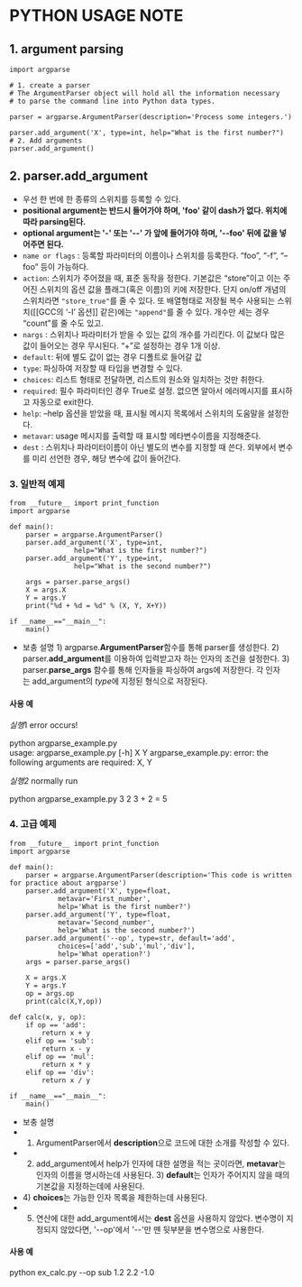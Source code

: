 # PYTHON USAGE NOTE

## 1. argument parsing

```
import argparse

# 1. create a parser
# The ArgumentParser object will hold all the information necessary 
# to parse the command line into Python data types.

parser = argparse.ArgumentParser(description='Process some integers.')

parser.add_argument('X', type=int, help="What is the first number?")
# 2. Add arguments
parser.add_argument()
```

## 2. parser.add_argument

- 우선 한 번에 한 종류의 스위치를 등록할 수 있다.
- **positional argument는 반드시 들어가야 하며, 'foo' 같이 dash가 없다. 위치에 따라 parsing된다.**
- **optional argument는 '-' 또는 '--' 가 앞에 들어가야 하며, '--foo' 뒤에 값을 넣어주면 된다.**
- `name or flags` : 등록할 파라미터의 이름이나 스위치를 등록한다. “foo”, “-f”, “–foo” 등이 가능하다.
- `action`: 스위치가 주어졌을 때, 표준 동작을 정한다. 기본값은 “store”이고 이는 주어진 스위치의 옵션 값을 플래그(혹은 이름)의 키에 저장한다. 단지 on/off 개념의 스위치라면 `"store_true"`를 줄 수 있다. 또 배열형태로 저장될 복수 사용되는 스위치([[GCC의 ‘-I’ 옵션]] 같은)에는 `"append"`를 줄 수 있다. 개수만 세는 경우 “count”를 줄 수도 있고.
- `nargs` : 스위치나 파라미터가 받을 수 있는 값의 개수를 가리킨다. 이 값보다 많은 값이 들어오는 경우 무시된다. “+”로 설정하는 경우 1개 이상.
- `default`: 뒤에 별도 값이 없는 경우 디폴트로 들어갈 값
- `type`: 파싱하여 저장할 때 타입을 변경할 수 있다.
- `choices`: 리스트 형태로 전달하면, 리스트의 원소와 일치하는 것만 취한다.
- `required`: 필수 파라미터인 경우 True로 설정. 없으면 알아서 에러메시지를 표시하고 자동으로 exit한다.
- `help`: –help 옵션을 받았을 때, 표시될 메시지 목록에서 스위치의 도움말을 설정한다.
- `metavar`: usage 메시지를 출력할 때 표시할 메타변수이름을 지정해준다.
- `dest` : 스위치나 파라미터이름이 아닌 별도의 변수를 지정할 때 쓴다. 외부에서 변수를 미리 선언한 경우, 해당 변수에 값이 들어간다.



### 3. 일반적 예제

```
from __future__ import print_function
import argparse

def main():
    parser = argparse.ArgumentParser()
    parser.add_argument('X', type=int,
                help="What is the first number?")
    parser.add_argument('Y', type=int,
                help="What is the second number?")

    args = parser.parse_args()
    X = args.X
    Y = args.Y
    print("%d + %d = %d" % (X, Y, X+Y))

if __name__=="__main__":
    main()
```

* 보충 설명 1) argparse.**ArgumentParser**함수를 통해 parser를 생성한다. 2) parser.**add_argument**를 이용하여 입력받고자 하는 인자의 조건을 설정한다. 3) parser.**parse_args** 함수를 통해 인자들을 파싱하여 args에 저장한다. 각 인자는 add_argument의 *type*에 지정된 형식으로 저장된다.

#### 사용 예

*실행*1 error occurs!

python argparse_example.py    
usage: argparse_example.py [-h] X Y
argparse_example.py: error: the following arguments are required: X, Y

*실행2* normally run

python argparse_example.py 3 2
3 + 2 = 5

### 4. 고급 예제

```
from __future__ import print_function
import argparse

def main():
	parser = argparse.ArgumentParser(description='This code is written for practice about argparse')
	parser.add_argument('X', type=float,
			metavar='First_number',
			help='What is the first number?')
	parser.add_argument('Y', type=float,
			metavar='Second_number',
			help='What is the second number?')
	parser.add_argument('--op', type=str, default='add',
			choices=['add','sub','mul','div'],
			help='What operation?')
	args = parser.parse_args()
	
	X = args.X
	Y = args.Y
	op = args.op
	print(calc(X,Y,op))

def calc(x, y, op):
	if op == 'add':
		return x + y
	elif op == 'sub':
		return x - y
	elif op == 'mul':
		return x * y
	elif op == 'div':
		return x / y

if __name__=="__main__":
	main()
```

* 보충 설명 
* 1) ArgumentParser에서 **description**으로 코드에 대한 소개를 작성할 수 있다. 
* 2) add_argument에서 help가 인자에 대한 설명을 적는 곳이라면, **metavar**는 인자의 이름을 명시하는데 사용된다. 3) **default**는 인자가 주어지지 않을 때의 기본값을 지정하는데에 사용된다. 
* 4) **choices**는 가능한 인자 목록을 제한하는데 사용된다. 
* 5) 연산에 대한 add_argument에서는 **dest** 옵션을 사용하지 않았다. 변수명이 지정되지 않았다면, '--op'에서 '--'만 뗀 뒷부분을 변수명으로 사용한다.

#### 사용 예

python ex_calc.py --op sub 1.2 2.2 -1.0